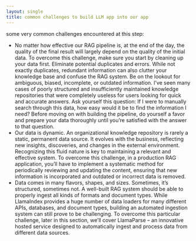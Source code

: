 ```yaml
---
layout: single
title: common challenges to build LLM app into our app
---
```


some very common challenges encountered at this step:

* No matter how effective our RAG pipeline is, at the end of the day, the quality of the final result will largely depend on the quality of the initial data. 
  To overcome this challenge, make sure you start by cleaning up your data first. 
  Eliminate potential duplicates and errors. While not exactly duplicates, redundant information can also clutter your knowledge base and confuse the RAG system. 
  Be on the lookout for ambiguous, biased, incomplete, or outdated information. 
  I’ve seen many cases of poorly structured and insufficiently maintained knowledge repositories that were completely useless for users looking for quick and accurate answers. 
  Ask yourself this question: If I were to manually search through this data, how easy would it be to find the information I need? 
  Before moving on with building the pipeline, do yourself a favor and prepare your data thoroughly until you’re satisfied with the answer to that question.
* Our data is dynamic. An organizational knowledge repository is rarely a static, permanent data source.
  It evolves with the business, reflecting new insights, discoveries, and changes in the external environment.
  Recognizing this fluid nature is key to maintaining a relevant and effective system. 
  To overcome this challenge, in a production RAG application, you’ll have to implement a systematic method for periodically reviewing and updating the content, ensuring that new information is incorporated and outdated or incorrect data is removed.
* Data comes in many flavors, shapes, and sizes. Sometimes, it’s structured, sometimes not. 
  A well-built RAG system should be able to properly ingest all kinds of formats and document types.
  While LlamaIndex provides a huge number of data loaders for many different APIs, databases, and document types, building an automated ingestion system can still prove to be challenging.
  To overcome this particular challenge, later in this section, we’ll cover LlamaParse – an innovative hosted service designed to automatically ingest and process data from different data sources.
